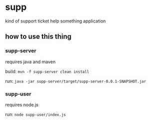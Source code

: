 # supp
kind of support ticket help something application

## how to use this thing

### supp-server
requires java and maven

build: `mvn -f supp-server clean install`

run: `java -jar supp-server/target/supp-server-0.0.1-SNAPSHOT.jar`

### supp-user
requires node.js

run: `node supp-user/index.js`